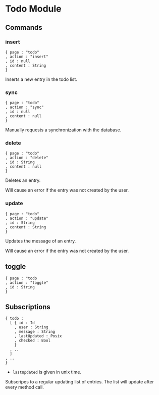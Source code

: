 # Todo Module

## Commands

### insert

```
{ page : "todo"
, action : "insert"
, id : null
, content : String
}
```

Inserts a new entry in the todo list.

### sync

```
{ page : "todo"
, action : "sync"
, id : null
, content : null
}
```

Manually requests a synchronization with the database.

### delete

```
{ page : "todo"
, action : "delete"
, id : String
, content : null
}
```

Deletes an entry.

Will cause an error if the entry was not created by the user.

### update

```
{ page : "todo"
, action : "update"
, id : String
, content : String
}
```

Updates the message of an entry.

Will cause an error if the entry was not created by the user.

## toggle

```
{ page : "todo
, action : "toggle"
, id : String
}
```

## Subscriptions

```
{ todo :
  [ { id : Id
    , user : String
    , message : String
    , lastUpdated : Posix
    , checked : Bool
    }
  , ..
  ]
, ..
}
```

* `lastUpdated` is given in unix time.

Subscripes to a regular updating list of entries.
The list will update after every method call.